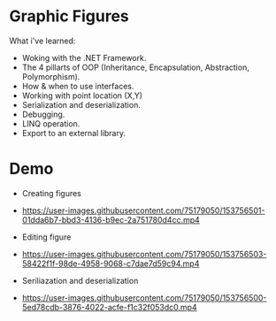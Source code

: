 # Graphic Figures
What i've learned:
- Woking with the .NET Framework.
- The 4 pillarts of OOP (Inheritance, Encapsulation, Abstraction, Polymorphism).
- How & when to use interfaces.
- Working with point location (X,Y)
- Serialization and deserialization.
- Debugging.
- LINQ operation.
- Export to an external library.

# Demo
- Creating figures
- https://user-images.githubusercontent.com/75179050/153756501-01dda6b7-bbd3-4136-b9ec-2a751780d4cc.mp4

- Editing figure
- https://user-images.githubusercontent.com/75179050/153756503-58422f1f-98de-4958-9068-c7dae7d59c94.mp4

- Seriliazation and deserialization
- https://user-images.githubusercontent.com/75179050/153756500-5ed78cdb-3876-4022-acfe-f1c32f053dc0.mp4

